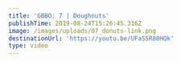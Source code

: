 ```yaml
---
title: 'GBBO: 7 | Doughnuts'
publishTime: 2019-08-24T15:26:45.316Z
image: /images/uploads/07_donuts-link.png
destinationUrl: 'https://youtu.be/UFaS5R80HQk'
type: video
---
```


